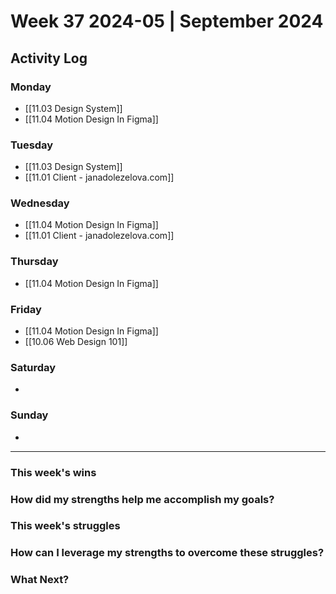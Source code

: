 # Week 37 2024-05 | September 2024


## Activity Log

### Monday
- [[11.03 Design System]]
- [[11.04 Motion Design In Figma]]

### Tuesday
- [[11.03 Design System]]
- [[11.01 Client - janadolezelova.com]]

### Wednesday
- [[11.04 Motion Design In Figma]]
- [[11.01 Client - janadolezelova.com]]

### Thursday
- [[11.04 Motion Design In Figma]]

### Friday
- [[11.04 Motion Design In Figma]]
- [[10.06 Web Design 101]]

### Saturday
- 

### Sunday
- 



---

### This week's wins


### How did my strengths help me accomplish my goals?



### This week's struggles



### How can I leverage my strengths to overcome these struggles?



### What Next?